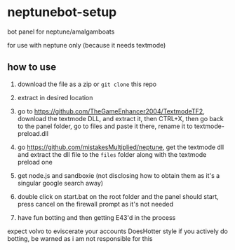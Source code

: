 # neptunebot-setup
bot panel for neptune/amalgamboats

for use with neptune only (because it needs textmode)

## how to use

1. download the file as a zip or `git clone` this repo

2. extract in desired location

3. go to https://github.com/TheGameEnhancer2004/TextmodeTF2, download the textmode DLL, and extract it, then CTRL+X, then go back to the panel folder, go to files and paste it there, rename it to textmode-preload.dll

4. go https://github.com/mistakesMultiplied/neptune, get the textmode dll and extract the dll file to the `files` folder along with the textmode preload one

5. get node.js and sandboxie (not disclosing how to obtain them as it's a singular google search away)

6. double click on start.bat on the root folder and the panel should start, press cancel on the firewall prompt as it's not needed

7. have fun botting and then getting E43'd in the process

expect volvo to eviscerate your accounts DoesHotter style if you actively do botting, be warned as i am not responsible for this
